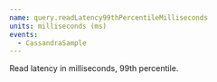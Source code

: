```yaml
---
name: query.readLatency99thPercentileMilliseconds
units: milliseconds (ms)
events:
  - CassandraSample
---
```


Read latency in milliseconds, 99th percentile.